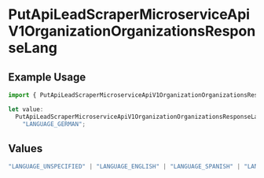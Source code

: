 # PutApiLeadScraperMicroserviceApiV1OrganizationOrganizationsResponseLang

## Example Usage

```typescript
import { PutApiLeadScraperMicroserviceApiV1OrganizationOrganizationsResponseLang } from "oppulence-backend-sdk/models/operations";

let value:
  PutApiLeadScraperMicroserviceApiV1OrganizationOrganizationsResponseLang =
    "LANGUAGE_GERMAN";
```

## Values

```typescript
"LANGUAGE_UNSPECIFIED" | "LANGUAGE_ENGLISH" | "LANGUAGE_SPANISH" | "LANGUAGE_FRENCH" | "LANGUAGE_GERMAN" | "LANGUAGE_ITALIAN" | "LANGUAGE_PORTUGUESE" | "LANGUAGE_DUTCH" | "LANGUAGE_RUSSIAN" | "LANGUAGE_CHINESE" | "LANGUAGE_JAPANESE" | "LANGUAGE_KOREAN" | "LANGUAGE_ARABIC" | "LANGUAGE_HINDI" | "LANGUAGE_GREEK" | "LANGUAGE_TURKISH"
```